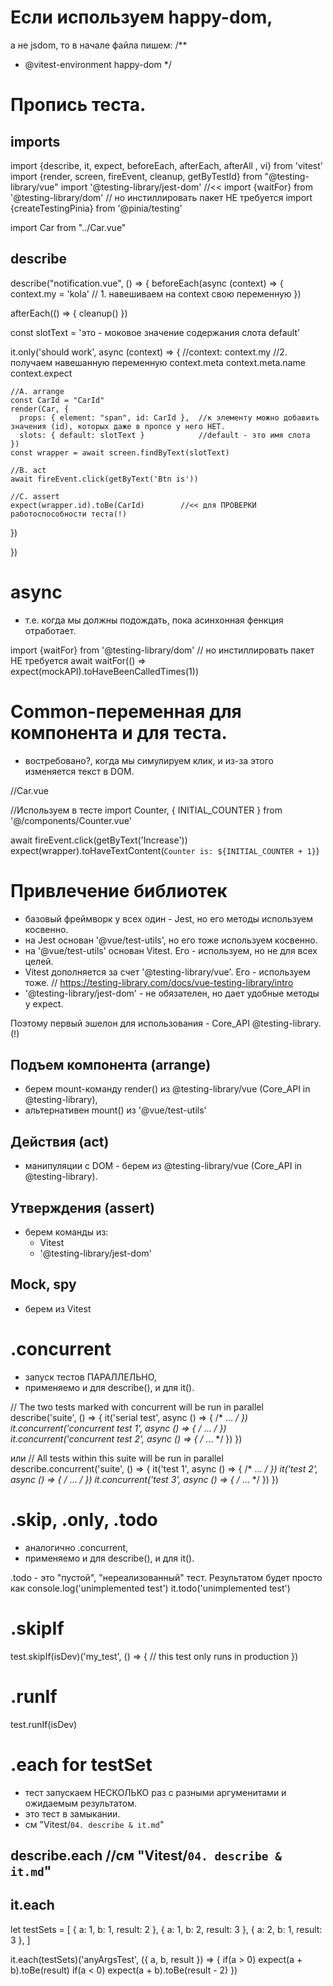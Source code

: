 
# Если используем happy-dom, 
а не jsdom, то в начале файла пишем:
/**
* @vitest-environment happy-dom
*/



# Пропись теста.
## imports
import {describe, it, expect, beforeEach, afterEach, afterAll , vi} from 'vitest'
import {render, screen, fireEvent, cleanup, getByTestId} from "@testing-library/vue"
import '@testing-library/jest-dom'    //<<
import {waitFor} from '@testing-library/dom'  // но инстиллировать пакет НЕ требуется
import {createTestingPinia} from '@pinia/testing'

import Car from "../Car.vue"


## describe
describe("notification.vue", () => {
  beforeEach(async (context) => {
    context.my = 'kola'      // 1. навешиваем на context свою переменную 
  })

  afterEach(() => {
    cleanup()
  })

  const slotText = 'это - моковое значение содержания слота default'

  it.only('should work', async (context) => {
    //context:
    context.my           //2. получаем навешанную переменную
    context.meta
    context.meta.name
    context.expect

    //A. arrange
    const CarId = "CarId"
    render(Car, {
      props: { element: "span", id: CarId },  //к элементу можно добавить значения (id), которых даже в пропсе у него НЕТ.
      slots: { default: slotText }            //default - это имя слота
    })
    const wrapper = await screen.findByText(slotText)

    //B. act
    await fireEvent.click(getByText('Btn is'))

    //C. assert
    expect(wrapper.id).toBe(CarId)        //<< для ПРОВЕРКИ работоспособности теста(!)
  })

})




# async
- т.е. когда мы должны подождать, пока асинхонная фенкция отработает.

import {waitFor} from '@testing-library/dom'                     // но инстиллировать пакет НЕ требуется
await waitFor(() => expect(mockAPI).toHaveBeenCalledTimes(1))







# Common-переменная для компонента и для теста.
- востребовано?, когда мы симулируем клик, и из-за этого изменяется текст в DOM.

//Car.vue
<script>
    export const INITIAL_COUNTER = 0

    export default {
        name: 'Counter',
        data () {
            return {
                count: INITIAL_COUNTER
            }
        },
    }
</script>

//Используем в тесте
import Counter, { INITIAL_COUNTER } from '@/components/Counter.vue'

await fireEvent.click(getByText('Increase'))
expect(wrapper).toHaveTextContent(`Counter is: ${INITIAL_COUNTER + 1}`)




# Привлечение библиотек
- базовый фреймворк у всех один - Jest, но его методы используем косвенно.
- на Jest основан '@vue/test-utils', но его тоже используем косвенно. 
- на '@vue/test-utils' основан Vitest. Его - используем, но не для всех целей.
- Vitest дополняется за счет '@testing-library/vue'. Его - используем тоже.  // https://testing-library.com/docs/vue-testing-library/intro
- '@testing-library/jest-dom' - не обязателен, но дает удобные методы у expect.

Поэтому первый эшелон для использования - Core_API @testing-library.(!)

## Подъем компонента (arrange)
- берем mount-команду render() из @testing-library/vue (Core_API in @testing-library),
- альтернативен mount() из '@vue/test-utils'

## Действия (act)
- манипуляции с DOM - берем из @testing-library/vue (Core_API in @testing-library).

## Утверждения (assert)
- берем команды из: 
  - Vitest
  - '@testing-library/jest-dom'

## Mock, spy
- берем из Vitest







# .concurrent
- запуск тестов ПАРАЛЛЕЛЬНО,
- применяемо и для describe(), и для it().

// The two tests marked with concurrent will be run in parallel
describe('suite', () => {
  it('serial test', async () => { /* ... */ })
  it.concurrent('concurrent test 1', async () => { /* ... */ })
  it.concurrent('concurrent test 2', async () => { /* ... */ })
})

или
// All tests within this suite will be run in parallel
describe.concurrent('suite', () => {
  it('test 1', async () => { /* ... */ })
  it('test 2', async () => { /* ... */ })
  it.concurrent('test 3', async () => { /* ... */ })
})
 


# .skip, .only, .todo
- аналогично .concurrent,
- применяемо и для describe(), и для it().

.todo - это "пустой", "нереализованный" тест. 
Результатом будет просто как console.log('unimplemented test')
it.todo('unimplemented test')



# .skipIf
test.skipIf(isDev)('my_test', () => {
  // this test only runs in production
})

# .runIf
test.runIf(isDev)



# .each for testSet
- тест запускаем НЕСКОЛЬКО раз с разными аргуменитами и ожидаемым результатом.
- это тест в замыкании.
- см "Vitest/`04. describe & it.md`"

## describe.each     //см "Vitest/`04. describe & it.md`"
## it.each
let testSets = [
{ a: 1, b: 1, result: 2 },
{ a: 1, b: 2, result: 3 },
{ a: 2, b: 1, result: 3 },
]

it.each(testSets)('anyArgsTest', ({ a, b, result }) => {
    if(a > 0)
      expect(a + b).toBe(result)
    if(a < 0)
      expect(a + b).toBe(result - 2)
})
